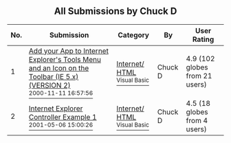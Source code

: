 ﻿<div align="center">

## All Submissions by Chuck D

</div>

No.  | Submission | Category | By   | User Rating
---- | ---------- | -------- | ---- | -----------
1 | [Add your App to Internet Explorer's Tools Menu and an Icon on the Toolbar \(IE 5\.x\) \(VERSION 2\)<br /><sup>2000-11-11 16:57:56</sup>](https://github.com/Planet-Source-Code/chuck-d-add-your-app-to-internet-explorer-s-tools-menu-and-an-icon-on-the-toolbar-ie-5-x-v__1-12718) | [Internet/ HTML<br /><sup>Visual Basic</sup>](../ByCategory/internet-html__1-34.md) | Chuck D | 4.9 (102 globes from 21 users)
2 | [Internet Explorer Controller Example 1<br /><sup>2001-05-06 15:00:26</sup>](https://github.com/Planet-Source-Code/chuck-d-internet-explorer-controller-example-1__1-23007) | [Internet/ HTML<br /><sup>Visual Basic</sup>](../ByCategory/internet-html__1-34.md) | Chuck D | 4.5 (18 globes from 4 users)

